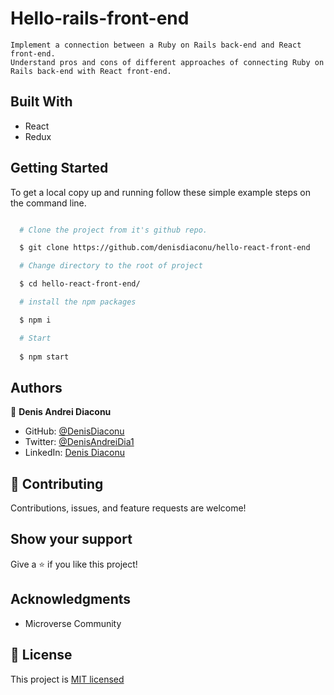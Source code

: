 # Hello-rails-front-end
    
    Implement a connection between a Ruby on Rails back-end and React front-end.
    Understand pros and cons of different approaches of connecting Ruby on Rails back-end with React front-end.


## Built With


- React
- Redux


## Getting Started

To get a local copy up and running follow these simple example steps on the command line.

```bash

  # Clone the project from it's github repo.

  $ git clone https://github.com/denisdiaconu/hello-react-front-end

  # Change directory to the root of project

  $ cd hello-react-front-end/

  # install the npm packages

  $ npm i

  # Start
  
  $ npm start
```

## Authors

👤 **Denis Andrei Diaconu**

- GitHub: [@DenisDiaconu](https://github.com/denisdiaconu)
- Twitter: [@DenisAndreiDia1](https://twitter.com/DenisAndreiDia1)
- LinkedIn: [Denis Diaconu](https://www.linkedin.com/in/denis-diaconu-1394091b7/)


## 🤝 Contributing

Contributions, issues, and feature requests are welcome!

## Show your support

Give a ⭐️ if you like this project!

## Acknowledgments

- Microverse Community

## 📝 License

This project is [MIT licensed](./LICENSE)

